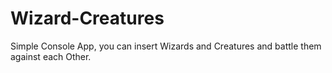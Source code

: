 # Wizard-Creatures
Simple Console App, you can insert Wizards and Creatures and battle them against each Other.
